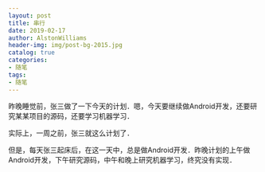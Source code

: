 ```yaml
---
layout: post
title: 串行
date: 2019-02-17
author: AlstonWilliams
header-img: img/post-bg-2015.jpg
catalog: true
categories:
- 随笔
tags:
- 随笔
---
```

昨晚睡觉前，张三做了一下今天的计划．嗯，今天要继续做Android开发，还要研究某某项目的源码，还要学习机器学习．

实际上，一周之前，张三就这么计划了．

但是，每天张三起床后，在这一天中，总是做Android开发．昨晚计划的上午做Android开发，下午研究源码，中午和晚上研究机器学习，终究没有实现．
